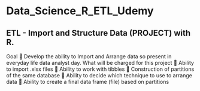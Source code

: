 # Data_Science_R_ETL_Udemy
## ETL - Import and Structure Data (PROJECT) with R.
Goal
 Develop the ability to Import and Arrange data so present in everyday life
data analyst day.
What will be charged for this project
 Ability to import .xlsx files
 Ability to work with tibbles
 Construction of partitions of the same database
 Ability to decide which technique to use to arrange data
 Ability to create a final data frame (file) based on partitions
